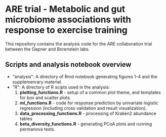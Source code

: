 # ARE trial - Metabolic and gut microbiome associations with response to exercise training


This repository contains the analysis code for the ARE collaboration trial between the Gepner and Borenstein labs. 


## Scripts and analysis notebook overview 

* "analysis": A directory of Rmd notebook generating figures 1-4 and the supplemenrary material. 
* "R": A directory of R scipts used in the analysis:
	1. **plotting_functions.R** - setup of a common plot theme, and templates for box and scatter plots. 
	2. **ml_functions.R** - code for response prediction by univariate logistic regression (including cross validation and result visualization). 
	3. **data_processing_functions.R** - processing of Kraken2 abundance tables
	4. **beta_diversity_functions.R** - generating PCoA plots and running permanova tests. 
